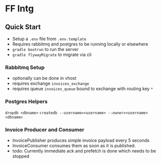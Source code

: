 # FF Intg

## Quick Start

- Setup a `.env` file from `.env.template`
- Requires rabbitmq and postgres to be running locally or elsewhere
- `gradle bootrun` to run the server
- `gradle flywayMigrate` to migrate via cli

### Rabbitmq Setup

- optionally can be done in vhost
- requires exchange `invoices_exchange`
- requires queue `invoices_queue` bound to exchange with routing key `*`

### Postgres Helpers

`dropdb <dbname>`
`createdb --username=<username> --owner=<username> <dbname>`

### Invoice Producer and Consumer
- InvoicePublisher produces simple invoice payload every 5 seconds
- InvoiceConsumer consumes them as soon as it is published.
- todo: Currently immediate ack and prefetch is done which needs to be stopped
